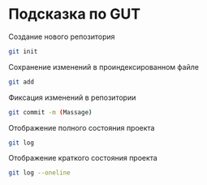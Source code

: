 # Подсказка по GUT

Создание нового репозитория
```sh
git init
```

Сохранение изменений в проиндексированном файле 
```sh
git add
```

Фиксация изменений в репозитории
```sh
git commit -m (Massage)
```

Отображение полного состояния проекта
```sh
git log
```

Отображение краткого состояния проекта
```sh
git log --oneline
```